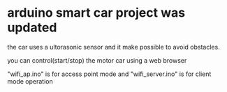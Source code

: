# arduino smart car project was updated
 
 the car uses a ultorasonic sensor and it make possible to avoid obstacles.

 you can control(start/stop) the motor car using a web browser

 "wifi_ap.ino" is for access point mode and "wifi_server.ino" is for client mode operation
